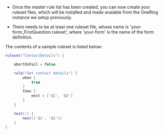 * Once the master rule list has been created, you can now create your ruleset files, which will be installed and made avaiable
from the OneRing instance we setup previously.

* There needs to be at least one ruleset file, whose name is 'your-form_FirstQuestion.ruleset', where 'your-form' is the
name of the form definition.

The contents of a sample ruleset is listed below:

```groovy
ruleset("ContactDetails") {

    abortOnFail = false

    rule("Get contact details") {
        when {
            true
        }
        then {
            next = ['Q1', 'Q2']
        }
    }

    test(:) {
        next(['Q1', 'Q2'])
    }
}
```

